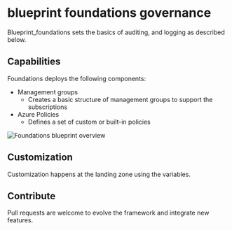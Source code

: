 # blueprint foundations governance

Blueprint_foundations sets the basics of auditing, and logging as described below.

## Capabilities

Foundations deploys the following components:

 - Management groups
    - Creates a basic structure of management groups to support the subscriptions
 - Azure Policies
    - Defines a set of custom or built-in policies

![Foundations blueprint overview](../_pictures/caf_foundations/foundations_governance.png)

## Customization

Customization happens at the landing zone using the variables.

## Contribute

Pull requests are welcome to evolve the framework and integrate new features.
